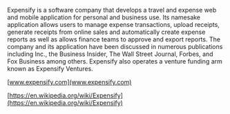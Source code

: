 Expensify is a software company that develops a travel and expense web and mobile application for personal and business use. Its namesake application allows users to manage expense transactions, upload receipts, generate receipts from online sales and automatically create expense reports as well as allows finance teams to approve and export reports. The company and its application have been discussed  in numerous publications including Inc., the Business Insider, The Wall Street Journal, Forbes, and Fox Business among others. Expensify also operates a venture funding arm known as Expensify Ventures.  
[www.expensify.com](www.expensify.com)  
[https://en.wikipedia.org/wiki/Expensify](https://en.wikipedia.org/wiki/Expensify)